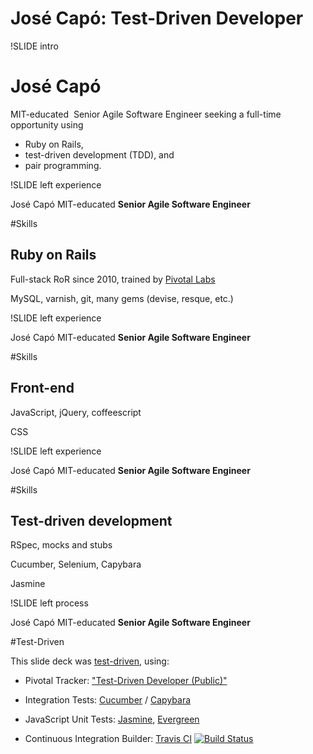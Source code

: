 # Jos&eacute; Cap&oacute;: Test-Driven Developer

!SLIDE intro

# Jos&eacute; Cap&oacute;

<div class='statement'>
    <div class='slide'></div>
    <span class='statement1'>MIT-educated&nbsp;</span>
    <span class='statement2'>Senior Agile Software Engineer</span>
    <span class='statement3'>seeking a full-time opportunity using</span>
    <ul>
        <li><span>Ruby on Rails,</span></li>
        <li>test-driven development (<span>TDD</span>), and</li>
        <li>pair programming.</li>
    </ul>
</div>

!SLIDE left experience

<div class='footer'>
<span class='name'>Jos&eacute; Cap&oacute;</span>
<span class='tagline'>MIT-educated <strong>Senior Agile Software Engineer</strong></span>
</div>

#Skills

## Ruby on Rails

Full-stack RoR since 2010, trained by [Pivotal Labs](http://pivotallabs.com)

MySQL, varnish, git, many gems (devise, resque, etc.)

!SLIDE left experience

<div class='footer'>
<span class='name'>Jos&eacute; Cap&oacute;</span>
<span class='tagline'>MIT-educated <strong>Senior Agile Software Engineer</strong></span>
</div>

#Skills

## Front-end

JavaScript, jQuery, coffeescript

CSS

!SLIDE left experience

<div class='footer'>
<span class='name'>Jos&eacute; Cap&oacute;</span>
<span class='tagline'>MIT-educated <strong>Senior Agile Software Engineer</strong></span>
</div>

#Skills

## Test-driven development

RSpec, mocks and stubs

Cucumber, Selenium, Capybara

Jasmine

!SLIDE left process

<div class='footer'>
<span class='name'>Jos&eacute; Cap&oacute;</span>
<span class='tagline'>MIT-educated <strong>Senior Agile Software Engineer</strong></span>
</div>

#Test-Driven

This slide deck was [test-driven](http://en.wikipedia.org/wiki/Test-driven_development), using:

* Pivotal Tracker: ["Test-Driven Developer (Public)"](https://www.pivotaltracker.com/projects/493177)

* Integration Tests: [Cucumber](http://cukes.info) / [Capybara](https://github.com/jnicklas/capybara#readme)

* JavaScript Unit Tests: [Jasmine](http://pivotal.github.com/jasmine), [Evergreen](https://github.com/jnicklas/evergreen#readme)

* Continuous Integration Builder: [Travis CI](http://travis-ci.org/gaygenius/gaygenius.github.com) [![Build Status](https://secure.travis-ci.org/gaygenius/gaygenius.github.com.png?branch=master)](http://travis-ci.org/gaygenius/gaygenius.github.com)